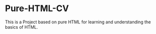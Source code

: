 # Pure-HTML-CV
This is a Project based on pure HTML for learning and understanding the basics of HTML.
